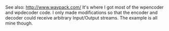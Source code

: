 See also: http://www.wavpack.com/
It's where I got most of the wpencoder and wpdecoder code.
I only made modifications so that the encoder and decoder could
receive arbitrary Input/Output streams.
The example is all mine though.
